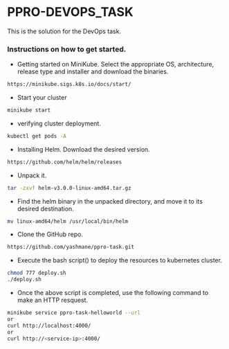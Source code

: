 # PPRO-DEVOPS_TASK
This is the solution for the DevOps task.

### Instructions on how to get started.

- Getting started on MiniKube. Select the appropriate OS, architecture, release type and installer and download the binaries.
```sh
https://minikube.sigs.k8s.io/docs/start/
```

- Start your cluster
```sh
minikube start
```

- verifying cluster deployment.
```sh
kubectl get pods -A
```

- Installing Helm.
 Download the desired version.
```sh
https://github.com/helm/helm/releases
```

- Unpack it.
```sh
tar -zxvf helm-v3.0.0-linux-amd64.tar.gz
```

- Find the helm binary in the unpacked directory, and move it to its desired destination.
```sh
mv linux-amd64/helm /usr/local/bin/helm
```

- Clone the GitHub repo.
```sh
https://github.com/yashmane/ppro-task.git
```

- Execute the bash script() to deploy the resources to kubernetes cluster.
```sh
chmod 777 deploy.sh
./deploy.sh
```

- Once the above script is completed, use the following command to make an HTTP resquest.
```sh
minikube service ppro-task-helloworld --url
or
curl http://localhost:4000/
or 
curl http://<service-ip>:4000/
```
